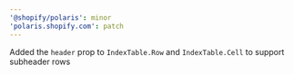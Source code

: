 ```yaml
---
'@shopify/polaris': minor
'polaris.shopify.com': patch
---
```


Added the `header` prop to `IndexTable.Row` and `IndexTable.Cell` to support subheader rows
